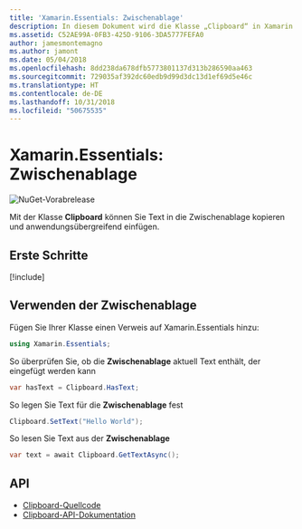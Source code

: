 ```yaml
---
title: 'Xamarin.Essentials: Zwischenablage'
description: In diesem Dokument wird die Klasse „Clipboard“ in Xamarin.Essentials beschrieben, mit der Sie Text in die Zwischenablage kopieren und anwendungsübergreifend einfügen können.
ms.assetid: C52AE99A-0FB3-425D-9106-3DA5777FEFA0
author: jamesmontemagno
ms.author: jamont
ms.date: 05/04/2018
ms.openlocfilehash: 8dd238da678dfb5773801137d313b286590aa463
ms.sourcegitcommit: 729035af392dc60edb9d99d3dc13d1ef69d5e46c
ms.translationtype: HT
ms.contentlocale: de-DE
ms.lasthandoff: 10/31/2018
ms.locfileid: "50675535"
---
```

# <a name="xamarinessentials-clipboard"></a>Xamarin.Essentials: Zwischenablage

![NuGet-Vorabrelease](~/media/shared/pre-release.png)

Mit der Klasse **Clipboard** können Sie Text in die Zwischenablage kopieren und anwendungsübergreifend einfügen.

## <a name="get-started"></a>Erste Schritte

[!include[](~/essentials/includes/get-started.md)]

## <a name="using-clipboard"></a>Verwenden der Zwischenablage

Fügen Sie Ihrer Klasse einen Verweis auf Xamarin.Essentials hinzu:

```csharp
using Xamarin.Essentials;
```

So überprüfen Sie, ob die **Zwischenablage** aktuell Text enthält, der eingefügt werden kann

```csharp
var hasText = Clipboard.HasText;
```

So legen Sie Text für die **Zwischenablage** fest

```csharp
Clipboard.SetText("Hello World");
```

So lesen Sie Text aus der **Zwischenablage**

```csharp
var text = await Clipboard.GetTextAsync();
```

## <a name="api"></a>API

- [Clipboard-Quellcode](https://github.com/xamarin/Essentials/tree/master/Xamarin.Essentials/Clipboard)
- [Clipboard-API-Dokumentation](xref:Xamarin.Essentials.Clipboard)
